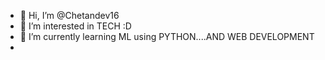 - 👋 Hi, I’m @Chetandev16
- 👀 I’m interested in TECH :D
- 🌱 I’m currently learning ML using PYTHON....AND WEB DEVELOPMENT 
- 
<!---
Chetandev16/Chetandev16 is a ✨ special ✨ repository because its `README.md` (this file) appears on your GitHub profile.
You can click the Preview link to take a look at your changes.
--->
